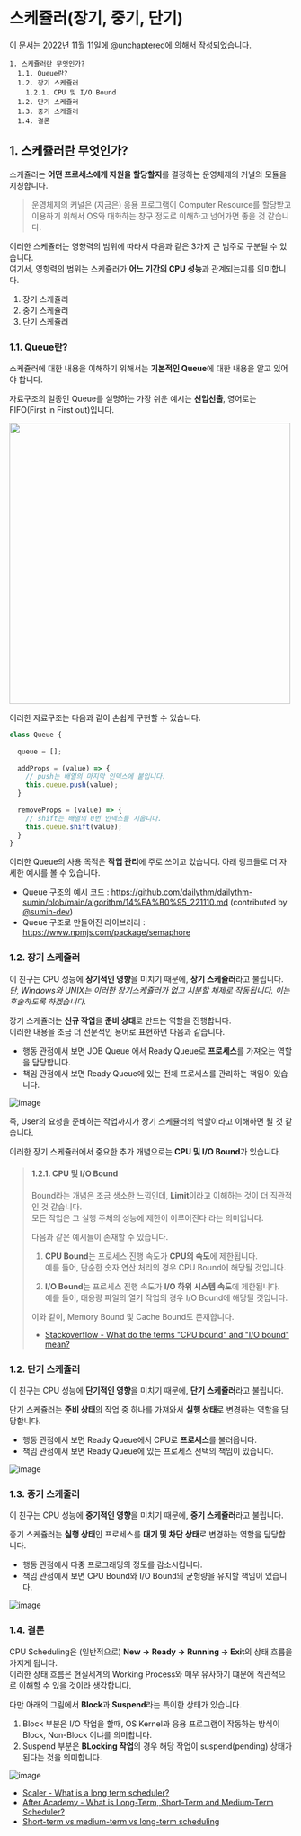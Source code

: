 # 스케쥴러(장기, 중기, 단기)

이 문서는 2022년 11월 11일에 @unchaptered에 의해서 작성되었습니다.

```
1. 스케쥴러란 무엇인가?
  1.1. Queue란?
  1.2. 장기 스케쥴러
    1.2.1. CPU 및 I/O Bound
  1.2. 단기 스케쥴러
  1.3. 중기 스케줄러
  1.4. 결론
```

## 1. 스케쥴러란 무엇인가?

스케쥴러는 **어떤 프로세스에게 자원을 할당할지**를 결정하는 운영체제의 커널의 모듈을 지칭합니다.<br>

> 운영체제의 커널은 (지금은) 응용 프로그램이 Computer Resource를 할당받고 이용하기 위해서 OS와 대화하는 창구 정도로 이해하고 넘어가면 좋을 것 같습니다.

이러한 스케쥴러는 영향력의 범위에 따라서 다음과 같은 3가지 큰 범주로 구분될 수 있습니다.<br>
여기서, 영향력의 범위는 스케쥴러가 **어느 기간의 CPU 성능**과 관계되는지를 의미합니다.

1. 장기 스케쥴러
2. 중기 스케쥴러
3. 단기 스케쥴러

### 1.1. Queue란?

스케쥴러에 대한 내용을 이해하기 위해서는 **기본적인 Queue**에 대한 내용을 알고 있어야 합니다.

자료구조의 일종인 Queue를 설명하는 가장 쉬운 예시는 **선입선출**, 영어로는 FIFO(First in First out)입니다.

<img style="width:500px;" src="https://user-images.githubusercontent.com/86306802/201363779-d2cadc62-3e1b-438b-9685-0c1d76870664.png" />

이러한 자료구조는 다음과 같이 손쉽게 구현할 수 있습니다.

```javascript
class Queue {
   
  queue = [];
   
  addProps = (value) => {
    // push는 배열의 마지막 인덱스에 붙입니다.
    this.queue.push(value);
  }
  
  removeProps = (value) => {
    // shift는 배열의 0번 인덱스를 지웁니다.
    this.queue.shift(value);
  }
}
```

이러한 Queue의 사용 목적은 **작업 관리**에 주로 쓰이고 있습니다.
아래 링크들로 더 자세한 예시를 볼 수 있습니다.

- Queue 구조의 예시 코드 : https://github.com/dailythm/dailythm-sumin/blob/main/algorithm/14%EA%B0%95_221110.md (contributed by [@sumin-dev](https://github.com/sumin-dev))
- Queue 구조로 만들어진 라이브러리 : https://www.npmjs.com/package/semaphore

### 1.2. 장기 스케쥴러

이 친구는 CPU 성능에 **장기적인 영향**을 미치기 때문에, **장기 스케쥴러**라고 불립니다.<br>
_단, Windows와 UNIX는 이러한 장기스케쥴러가 없고 시분할 체제로 작동됩니다. 이는 후술하도록 하겠습니다._

장기 스케쥴러는 **신규 작업**을 **준비 상태**로 만드는 역할을 진행합니다.<br>
이러한 내용을 조금 더 전문적인 용어로 표현하면 다음과 같습니다.

- 행동 관점에서 보면 JOB Queue 에서 Ready Queue로 **프로세스**를 가져오는 역할을 담당합니다.
- 책임 관점에서 보면 Ready Queue에 있는 전체 프로세스를 관리하는 책임이 있습니다.

![image](https://user-images.githubusercontent.com/86306802/201362782-73cd10b1-f1b9-4005-a498-01db4503be9f.png)

즉, User의 요청을 준비하는 작업까지가 장기 스케쥴러의 역할이라고 이해하면 될 것 같습니다.

이러한 장기 스케쥴러에서 중요한 추가 개념으로는 **CPU 및 I/O Bound**가 있습니다.

> #### 1.2.1. CPU 및 I/O Bound
>
> Bound라는 개념은 조금 생소한 느낌인데, **Limit**이라고 이해하는 것이 더 직관적인 것 같습니다.<br>
> 모든 작업은 그 실행 주체의 성능에 제한이 이루어진다 라는 의미입니다.
> 
> 다음과 같은 예시들이 존재할 수 있습니다.
>
> 1. **CPU Bound**는 프로세스 진행 속도가 **CPU의 속도**에 제한됩니다.<br>
>    예를 들어, 단순한 숫자 연산 처리의 경우 CPU Bound에 해당될 것입니다.<br>
>    
> 2. **I/O Bound**는 프로세스 진행 속도가 **I/O 하위 시스템 속도**에 제한됩니다.<br>
>    예를 들어, 대용량 파일의 열기 작업의 경우 I/O Bound에 해당될 것입니다.
> 
> 이와 같이, Memory Bound 및 Cache Bound도 존재합니다.
> 
> - [Stackoverflow - What do the terms "CPU bound" and "I/O bound" mean?](https://stackoverflow.com/questions/868568/what-do-the-terms-cpu-bound-and-i-o-bound-mean)


### 1.2. 단기 스케쥴러

이 친구는 CPU 성능에 **단기적인 영향**을 미치기 때문에, **단기 스케쥴러**라고 불립니다.

단기 스케쥴러는 **준비 상태**의 작업 중 하나를 가져와서 **실행 상태**로 변경하는 역할을 담당합니다.

- 행동 관점에서 보면 Ready Queue에서 CPU로 **프로세스**를 불러옵니다.
- 책임 관점에서 보면 Ready Queue에 있는 프로세스 선택의 책임이 있습니다.

![image](https://user-images.githubusercontent.com/86306802/201370654-2e841a30-10cf-4b0b-aa2c-18a70428961c.png)


### 1.3. 중기 스케줄러

이 친구는 CPU 성능에 **중기적인 영향**을 미치기 때문에, **중기 스케쥴러**라고 불립니다.

중기 스케쥴러는 **실행 상태**인 프로세스를 **대기 및 차단 상태**로 변경하는 역할을 담당합니다.

- 행동 관점에서 다중 프로그래밍의 정도를 감소시킵니다.
- 책임 관점에서 보면 CPU Bound와 I/O Bound의 균형량을 유지할 책임이 있습니다.

![image](https://user-images.githubusercontent.com/86306802/201371372-6994abd0-da7f-4b81-be48-c35c65b739e2.png)

### 1.4. 결론

CPU Scheduling은 (일반적으로) **New -> Ready -> Running -> Exit**의 상태 흐름을 가지게 됩니다.<br>
이러한 상태 흐름은 현실세계의 Working Process와 매우 유사하기 떄문에 직관적으로 이해할 수 있을 것이라 생각합니다.

다만 아래의 그림에서 **Block**과 **Suspend**라는 특이한 상태가 있습니다.

1. Block 부분은 I/O 작업을 할때, OS Kernel과 응용 프로그램이 작동하는 방식이 Block, Non-Block 이냐를 의미합니다.
3. Suspend 부분은 **BLocking 작업**의 경우 해당 작업이 suspend(pending) 상태가 된다는 것을 의미합니다.

![image](https://user-images.githubusercontent.com/86306802/201371480-d6ecb94e-f296-4f39-adc7-efbb26456d7a.png)

- [Scaler - What is a long term scheduler?](https://www.scaler.com/topics/what-is-a-long-term-scheduler/)
- [After Academy - What is Long-Term, Short-Term and Medium-Term Scheduler?](https://afteracademy.com/blog/what-is-long-term-short-term-and-medium-term-scheduler)
- [Short-term vs medium-term vs long-term scheduling](https://www.tutorialspoint.com/short-term-vs-medium-term-vs-long-term-scheduling)
